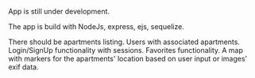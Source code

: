 App is still under development.

The app is build with NodeJs, express, ejs, sequelize.

There should be apartments listing.
Users with associated apartments.
Login/SignUp functionality with sessions.
Favorites functionality.
A map with markers for the apartments' location based on user input or images' exif data.